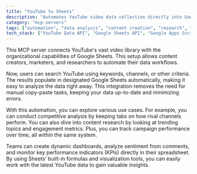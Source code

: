 ```yaml
---
title: "YouTube to Sheets"
description: "Automates YouTube video data collection directly into Google Sheets for streamlined content analysis and research workflows."
category: "mcp-servers"
tags: ["automation", "data analysis", "content creation", "research", "integration"]
tech_stack: ["YouTube Data API", "Google Sheets API", "Google Apps Script", "Spreadsheet Automation", "data pipelines"]
---
```


This MCP server connects YouTube's vast video library with the organizational capabilities of Google Sheets. This setup allows content creators, marketers, and researchers to automate their data workflows.

Now, users can search YouTube using keywords, channels, or other criteria. The results populate in designated Google Sheets automatically, making it easy to analyze the data right away. This integration removes the need for manual copy-paste tasks, keeping your data up-to-date and minimizing errors.

With this automation, you can explore various use cases. For example, you can conduct competitive analysis by keeping tabs on how rival channels perform. You can also dive into content research by looking at trending topics and engagement metrics. Plus, you can track campaign performance over time, all within the same system.

Teams can create dynamic dashboards, analyze sentiment from comments, and monitor key performance indicators (KPIs) directly in their spreadsheet. By using Sheets' built-in formulas and visualization tools, you can easily work with the latest YouTube data to gain valuable insights.